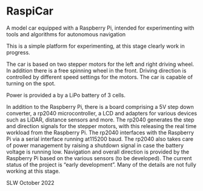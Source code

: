 # RaspiCar
A model car equipped with a Raspberry Pi, intended for experimenting with tools and algorithms for autonomous navigation

This is a simple platform for experimenting, at this stage clearly work in progress.

The car is based on two stepper motors for the left and right driving wheel. In addition there is a free spinning wheel in the front. Driving direction is controlled by different speed settings for the motors. The car is capable of turning on the spot.

Power is provided a by a LiPo battery of 3 cells.

In addition to the Raspberry Pi, there is a board comprising a 5V step down converter, a rp2040 microcontroller, a LCD and adapters for various devices such as LiDAR, distance sensors and more. The rp2040 generates the step and direction signals for the stepper motors, with this releasing the real time workload from the Raspberry Pi. The rp2040 interfaces with the Raspberry Pi via a serial interface running at115200 baud. 
The rp2040 also takes care of power management by raising a shutdown signal in case the battery voltage is running low.
Navigation and overall direction is provided by the Raspberry Pi based on the various sensors (to be developed). 
The current status of the project is “early development”. Many of the details are not fully working at this stage.

SLW October 2022
